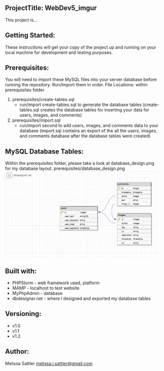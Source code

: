 <h2>ProjectTitle: WebDev5_imgur</h2>

This project is...

<h2>Getting Started:</h2>

These instructions will get your copy of the project up and running on your local machine for development and testing purposes.

<h2>Prerequisites:</h2>

You will need to import these MySQL files into your server database before running the repository.
Run/Import them in order. File Locations: within prerequisites folder

1. prerequisites/create-tables.sql 
    - run/import create-tables.sql to generate the database tables
    (create-tables.sql creates the database tables for inserting your data for users, images, and comments)
2. prerequisites/import.sql 
    - run/import second to add users, images, and comments data to your database
    (import.sql contains an export of the all the users, images, and comments database after the database tables were created)

<h2>MySQL Database Tables: </h2>

Within the prerequisites folder, please take a look at database_design.png for my database layout.
prerequisites/database_design.png
![alt text](prerequisites/database_design.png)


<h2>Built with:</h2>

- PHPStorm - web framework used, platform
- MAMP - localhost to test website
- MyPhpAdmin - database
- dbdesigner.net - where I designed and exported my database tables

<h2>Versioning:</h2>

- v1.0
- v1.1
- v1.2

<h2>Author:</h2>

Melissa Sattler <melissa.i.sattler@gmail.com>